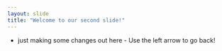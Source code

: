```yaml
---
layout: slide
title: "Welcome to our second slide!"
---
```

- just making some changes out here -
Use the left arrow to go back!
